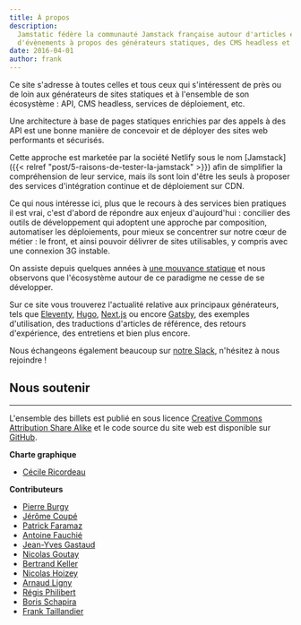 ```yaml
---
title: À propos
description:
  Jamstatic fédère la communauté Jamstack française autour d'articles et
  d'évènements à propos des générateurs statiques, des CMS headless et des API tierces.
date: 2016-04-01
author: frank
---
```


Ce site s'adresse à toutes celles et tous ceux qui s'intéressent de près ou de loin aux générateurs de sites statiques et à l'ensemble de son écosystème : API, CMS headless, services de déploiement, etc.

Une architecture à base de pages statiques enrichies par des appels à des API est une bonne manière de concevoir et de déployer des sites web performants et sécurisés.

Cette approche est marketée par la société Netlify sous le nom [Jamstack]({{< relref "post/5-raisons-de-tester-la-jamstack" >}}) afin de simplifier la compréhension de leur service, mais ils sont loin d'être les seuls à proposer des services d'intégration continue et de déploiement sur CDN.

Ce qui nous intéresse ici, plus que le recours à des services bien pratiques il est vrai, c'est d'abord de répondre aux enjeux d'aujourd'hui : concilier des outils de développement qui adoptent une approche par composition, automatiser les déploiements, pour mieux se concentrer sur notre cœur de métier : le front, et ainsi pouvoir délivrer de sites utilisables, y compris avec une connexion 3G instable.

On assiste depuis quelques années à [une mouvance statique](https://frank.taillandier.me/2016/03/08/les-gestionnaires-de-contenu-statique/) et nous observons que l'écosystème autour de ce paradigme ne cesse de se développer.

Sur ce site vous trouverez l'actualité relative aux principaux générateurs, tels que [Eleventy](/categories/eleventy/ "Catégorie Eleventy"), [Hugo](/categories/hugo/ "Catégorie Hugo"), [Next.js](/categories/nextjs/ "Catégorie Next.js") ou encore [Gatsby](/categories/gatsby/ "Catégorie Gatsby"), des exemples d'utilisation, des traductions d'articles de référence, des retours d'expérience, des entretiens et bien plus encore.

Nous échangeons également beaucoup sur [notre Slack](https://jamstatic.fr/slack), n'hésitez à nous rejoindre !

## Nous soutenir

<script src='https://opencollective.com/jamstatic/banner.js'></script>

---

L'ensemble des billets est publié en sous licence [Creative Commons Attribution Share Alike](https://creativecommons.org/licenses/by-sa/4.0/) et le code source du site web est disponible sur [GitHub](https://github.com/jamstatic/jamstatic-fr).

**Charte graphique**

- [Cécile Ricordeau](https://www.cecillie.fr)

**Contributeurs**

* [Pierre Burgy](https://strapi.io)
* [Jérôme Coupé](https://www.webstoemp.com)
* [Patrick Faramaz](https://www.goodmotion.fr)
* [Antoine Fauchié](https://www.quaternum.net)
* [Jean-Yves Gastaud](https://gastaud.io)
* [Nicolas Goutay](https://phacks.dev)
* [Bertrand Keller](https://bertrandkeller.info)
* [Nicolas Hoizey](https://nicolas-hoizey.com)
* [Arnaud Ligny](https://arnaudligny.fr)
* [Régis Philibert](https://regisphilibert.com/fr/)
* [Boris Schapira](https://boris.schapira.dev)
* [Frank Taillandier](https://frank.taillandier.me)
